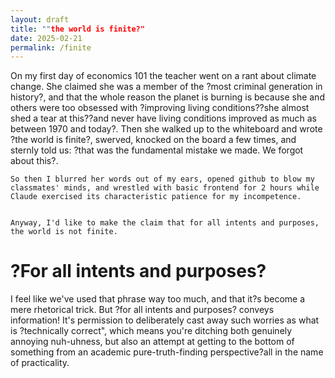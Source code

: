 ```yaml
---
layout: draft
title: ""the world is finite?"
date: 2025-02-21
permalink: /finite
---
```


On my first day of economics 101 the teacher went on a rant about climate change. She claimed she was a member of the ?most criminal generation in history?, and that the whole reason the planet is burning is because she and others were too obsessed with ?improving living conditions??she almost shed a tear at this??and never have living conditions improved as much as between 1970 and today?. Then she walked up to the whiteboard and wrote ?the world is finite?, swerved, knocked on the board a few times, and sternly told us: ?that was the fundamental mistake we made. We forgot about this?. 

	So then I blurred her words out of my ears, opened github to blow my classmates' minds, and wrestled with basic frontend for 2 hours while Claude exercised its characteristic patience for my incompetence. 


	Anyway, I'd like to make the claim that for all intents and purposes, the world is not finite. 


# ?For all intents and purposes?

I feel like we've used that phrase way too much, and that it?s become a mere rhetorical trick. But ?for all intents and purposes? conveys information! It's permission to deliberately cast away such worries as what is ?technically correct", which means you're ditching both genuinely annoying nuh-uhness, but also an attempt at getting to the bottom of something from an academic pure-truth-finding perspective?all in the name of practicality. 





